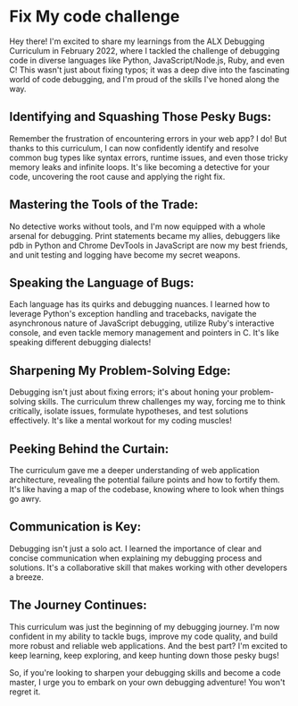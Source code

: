 # Fix My code challenge 
Hey there!  I'm excited to share my learnings from the ALX Debugging Curriculum in February 2022, where I tackled the challenge of debugging code in diverse languages like Python, JavaScript/Node.js, Ruby, and even C! This wasn't just about fixing typos; it was a deep dive into the fascinating world of code debugging, and I'm proud of the skills I've honed along the way.

## Identifying and Squashing Those Pesky Bugs:
Remember the frustration of encountering errors in your web app? I do! But thanks to this curriculum, I can now confidently identify and resolve common bug types like syntax errors, runtime issues, and even those tricky memory leaks and infinite loops. It's like becoming a detective for your code, uncovering the root cause and applying the right fix.

## Mastering the Tools of the Trade:
No detective works without tools, and I'm now equipped with a whole arsenal for debugging. Print statements became my allies, debuggers like pdb in Python and Chrome DevTools in JavaScript are now my best friends, and unit testing and logging have become my secret weapons.

## Speaking the Language of Bugs:
Each language has its quirks and debugging nuances. I learned how to leverage Python's exception handling and tracebacks, navigate the asynchronous nature of JavaScript debugging, utilize Ruby's interactive console, and even tackle memory management and pointers in C. It's like speaking different debugging dialects!

## Sharpening My Problem-Solving Edge:
Debugging isn't just about fixing errors; it's about honing your problem-solving skills. The curriculum threw challenges my way, forcing me to think critically, isolate issues, formulate hypotheses, and test solutions effectively. It's like a mental workout for my coding muscles!

## Peeking Behind the Curtain:
The curriculum gave me a deeper understanding of web application architecture, revealing the potential failure points and how to fortify them. It's like having a map of the codebase, knowing where to look when things go awry.

## Communication is Key:
Debugging isn't just a solo act. I learned the importance of clear and concise communication when explaining my debugging process and solutions. It's a collaborative skill that makes working with other developers a breeze.

## The Journey Continues:
This curriculum was just the beginning of my debugging journey. I'm now confident in my ability to tackle bugs, improve my code quality, and build more robust and reliable web applications. And the best part? I'm excited to keep learning, keep exploring, and keep hunting down those pesky bugs!

So, if you're looking to sharpen your debugging skills and become a code master, I urge you to embark on your own debugging adventure! You won't regret it.
